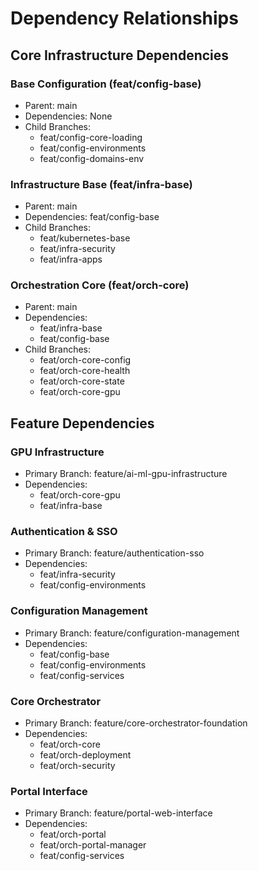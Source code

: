 # Dependency Relationships

## Core Infrastructure Dependencies

### Base Configuration (feat/config-base)

- Parent: main
- Dependencies: None
- Child Branches:
  - feat/config-core-loading
  - feat/config-environments
  - feat/config-domains-env

### Infrastructure Base (feat/infra-base)

- Parent: main
- Dependencies: feat/config-base
- Child Branches:
  - feat/kubernetes-base
  - feat/infra-security
  - feat/infra-apps

### Orchestration Core (feat/orch-core)

- Parent: main
- Dependencies:
  - feat/infra-base
  - feat/config-base
- Child Branches:
  - feat/orch-core-config
  - feat/orch-core-health
  - feat/orch-core-state
  - feat/orch-core-gpu

## Feature Dependencies

### GPU Infrastructure

- Primary Branch: feature/ai-ml-gpu-infrastructure
- Dependencies:
  - feat/orch-core-gpu
  - feat/infra-base

### Authentication & SSO

- Primary Branch: feature/authentication-sso
- Dependencies:
  - feat/infra-security
  - feat/config-environments

### Configuration Management

- Primary Branch: feature/configuration-management
- Dependencies:
  - feat/config-base
  - feat/config-environments
  - feat/config-services

### Core Orchestrator

- Primary Branch: feature/core-orchestrator-foundation
- Dependencies:
  - feat/orch-core
  - feat/orch-deployment
  - feat/orch-security

### Portal Interface

- Primary Branch: feature/portal-web-interface
- Dependencies:
  - feat/orch-portal
  - feat/orch-portal-manager
  - feat/config-services
